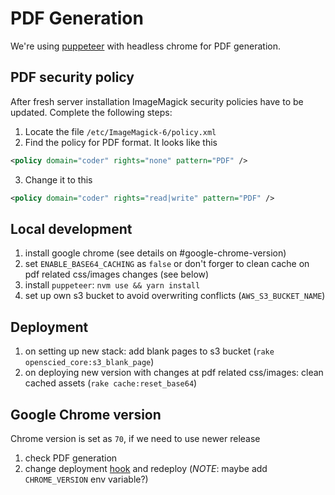 # PDF Generation

We're using [puppeteer](https://pptr.dev/) with headless chrome for PDF generation.

## PDF security policy
After fresh server installation ImageMagick security policies have to be updated. Complete the following steps:

1. Locate the file `/etc/ImageMagick-6/policy.xml`
2. Find the policy for PDF format. It looks like this
```xml
<policy domain="coder" rights="none" pattern="PDF" />
```
3. Change it to this
```xml
<policy domain="coder" rights="read|write" pattern="PDF" />
```

## Local development
1. install google chrome (see details on #google-chrome-version)
2. set `ENABLE_BASE64_CACHING` as `false` or don't forger to clean cache on pdf related css/images changes (see below)
3. install `puppeteer`: `nvm use && yarn install`
4. set up own s3 bucket to avoid overwriting conflicts (`AWS_S3_BUCKET_NAME`)

## Deployment
1. on setting up new stack: add blank pages to s3 bucket (`rake openscied_core:s3_blank_page`)
2. on deploying new version with changes at pdf related css/images: clean cached assets (`rake cache:reset_base64`)

## Google Chrome version
Chrome version is set as `70`, if we need to use newer release
1. check PDF generation
2. change deployment [hook](https://github.com/learningtapestry/openscied-lcms/blob/master/.cloud66/install_chrome.sh#L3) and redeploy (_NOTE_: maybe add `CHROME_VERSION` env variable?)

